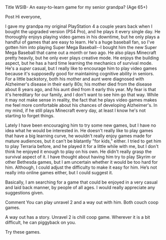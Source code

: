 Title
WSIB- An easy-to-learn game for my senior grandpa? (Age 65+)

Post
Hi everyone,

I gave my grandpa my original PlayStation 4 a couple years back when I bought the upgraded version (PS4 Pro), and he plays it every single day.  He thoroughly enjoys playing video games in his downtime, but he only plays a handful of games that are easy to learn.  He's a huge baseball fan, so I've gotten him into playing Super Mega Baseball--I bought him the new Super Mega Baseball that came out a month or two ago.   He also plays Minecraft pretty heavily, but he only ever plays creative mode.  He enjoys the building aspect, but he has a hard time learning the mechanics of survival mode.  He's a *super* casual, but I really like to encourage him to play video games because it's supposedly good for maintaining cognitive ability in seniors.   For a little backstory, both his mother and aunt were diagnosed with Alzheimer's disease in their early 80s; his mother died from the disease about 8 years ago, and his aunt died from it early this year.  My fear is that it's hereditary for our family, and I don't want to see him go that way.  While it may not make sense in reality, the fact that he plays video games makes me feel more comfortable about his chances of developing Alzheimer's.   In my mind, if he still plays Minecraft every day, at least I know he's not starting to forget things.

Lately I have been encouraging him to try some new games, but I have no idea what he would be interested in.  He doesn't really like to play games that have a big learning curve, he wouldn't really enjoy games made for mature audiences, but it can't be blatantly "for kids," either.  I tried to get him to play Terraria before, and he played it for a little while with me, but I don't think he enjoyed it enough to play on his own.  He didn't really grasp the survival aspect of it.  I have thought about having him try to play Skyrim or other Bethesda games, but I am uncertain whether it would be too hard for him.  Although, I could adjust the difficulty to make it easy for him.  He’s not really into online games either, but I could suggest it. 

Basically, I am searching for a game that could be enjoyed in a very casual and laid back manner, by people of all ages.  I would really appreciate any suggestions given.

Comment
You can play unravel 2 and a way out with him. 
Both couch coop games. 

A way out has a story. 
Unravel 2 is chill coop game. Wherever it is a bit difficult, he can piggyback on you. 

Try these games.
